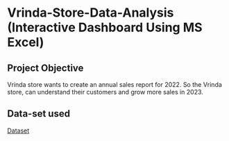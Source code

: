 # Vrinda-Store-Data-Analysis (Interactive Dashboard Using MS Excel)
## Project Objective
Vrinda store wants to create an annual sales report for 2022. So the Vrinda store, can understand their customers and grow more sales in 2023. 

## Data-set used
<a href = 'https://github.com/Etishasri/Vrinda-Store-Data-Analysis-Dashboard/blob/main/Vrinda%20Store%20Data%20Analysis.xlsx%20-%20Vrinda%20Store.xlsx'> Dataset </a>

